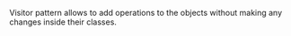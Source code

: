 Visitor pattern allows to add operations to the 
objects without making any changes inside their classes.